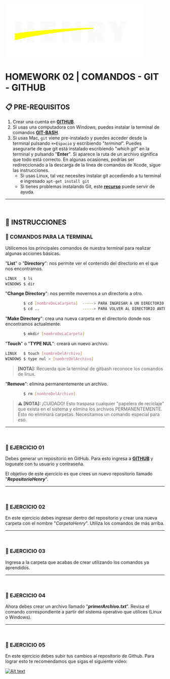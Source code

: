 ![HenryLogo](../Assets//logoBannerHenry.png)

# **HOMEWORK 02 | COMANDOS - GIT - GITHUB**

## **📋 PRE-REQUISITOS**

1. Crear una cuenta en [**GITHUB**](https://www.github.com/).
2. Si usas una computadora con Windows, puedes instalar la terminal de comandos [**GIT-BASH**](https://git-for-windows.github.io/).
3. Si usas Mac, `git` viene pre-instalado y puedes acceder desde la terminal pulsando `⌘+Espacio` y escribiendo "_terminal_". Puedes asegurarte de que git está instalado escribiendo "_which git_" en la terminal y pulsando "**Enter**". Si aparece la ruta de un archivo significa que todo está correcto. En algunas ocasiones, podrías ser redireccionado a la descarga de la línea de comandos de Xcode, sigue las instrucciones.
   -  Si usas Linux, tal vez necesites instalar git accediendo a tu terminal e ingresado `apt-get install git`
   -  Si tienes problemas instalando Git, este [**recurso**](https://git-scm.com/book/en/v2/Getting-Started-Installing-Git) puede servir de ayuda.

---

</br >

## **📌 INSTRUCCIONES**

### **📍 COMANDOS PARA LA TERMINAL**

Utilicemos los principales comandos de nuestra terminal para realizar algunas acciones básicas.

"**List**" o "**Directory**": nos permite ver el contenido del directorio en el que nos encontramos.

```bash
LINUX   $ ls
WINDOWS $ dir
```

"**Change Directory**": nos permite movernos a un directorio a otro.

```bash
        $ cd [nombreDeLaCarpeta]  -----> PARA INGRESAR A UN DIRECTORIO
        $ cd ..                   -----> PARA VOLVER AL DIRECTORIO ANTERIOR
```

"**Make Directory**": crea una nueva carpeta en el directorio donde nos encontramos actualmente.

```bash
        $ mkdir [nombreDeLaCarpeta]
```

"**Touch**" o "**TYPE NUL**": creará un nuevo archivo.

```bash
LINUX   $ touch [nombreDelArchivo]
WINDOWS $ type nul > [nombreDelArchivo]
```

> **[NOTA]:** Recuerda que la terminal de gitbash reconoce los comandos de linux.

"**Remove**": elimina permanentemente un archivo.

```bash
        $ rm [nombreDelArchivo]
```

> **⚠️ [NOTA]:** ¡CUIDADO! Esto traspasa cualquier "papelera de reciclaje" que exista en el sistema y elimina los archivos PERMANENTEMENTE. Esto no eliminará carpetas. Necesitamos un comando especial para eso.


---

</br >

### **📍 EJERCICIO 01**

Debes generar un repositorio en GitHub. Para esto ingresa a [**GITHUB**](https://github.com/) y logueate con tu usuario y contraseña.

El objetivo de este ejercicio es que crees un nuevo repositorio llamado "_**RepositorioHenry**_".

---

</br >

### **📍 EJERCICIO 02**

En este ejercicio debes ingresar dentro del repositorio y crear una nueva carpeta con el nombre "_CarpetaHenry_". Utiliza los comandos de más arriba.

---

</br >

### **📍 EJERCICIO 03**

Ingresa a la carpeta que acabas de crear utilizando los comandos ya aprendidos.

---

</br >

### **📍 EJERCICIO 04**

Ahora debes crear un archivo llamado "**_primerArchivo.txt_**". Revisa el comando correspondiente a partir del sistema operativo que utilices (Linux o Windows).

---

</br >

### **📍 EJERCICIO 05**

En este ejercicio debes subir tus cambios al repositorio de Github. Para lograr esto te recomendamos que sigas el siguiente video:

[![Alt text](../Assets//M1Video.png)](https://rise.articulate.com/share/O0SjmUFcjx_3AXSA2lizESbHitgJIOpq#/lessons/I9cctwN3h79mfdlDPlrgxFt9e4jePcfJ)